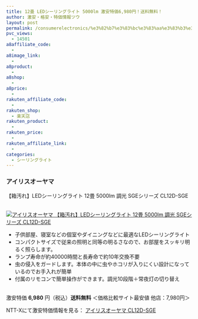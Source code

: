 ```yaml
---
title: 12畳 LEDシーリングライト 5000lm 激安特価6,980円！送料無料！
author: 激安・格安・特価情報ツウ
layout: post
permalink: /consumerelectronics/%e3%82%b7%e3%83%bc%e3%83%aa%e3%83%b3%e3%82%b0%e3%83%a9%e3%82%a4%e3%83%88/12-led-5000lm-6980.html
pvc_views:
  - 14501
a8affiliate_code:
  -
a8image_link:
  -
a8product:
  -
a8shop:
  -
a8price:
  -
rakuten_affiliate_code:
  -
rakuten_shop:
  - 楽天店
rakuten_product:
  -
rakuten_price:
  -
rakuten_affiliate_link:
  -
categories:
  - シーリングライト
---
```

### アイリスオーヤマ
【箱汚れ】LEDシーリングライト 12畳 5000lm 調光 SGEシリーズ CL12D-SGE

<div class="img-bg2 img_L">
  <a href="//px.a8.net/svt/ejp?a8mat=ZYP6S+8IMA3E+S1Q+BWGDT&#038;a8ejpredirect=//nttxstore.jp/_II_QZX0008912" target="_blank"><br /> <img border="0" alt="アイリスオーヤマ 【箱汚れ】LEDシーリングライト 12畳 5000lm 調光 SGEシリーズ CL12D-SGE" src="//i2.wp.com/image.nttxstore.jp/l2_images/I/IR/IR14803357.jpg?w=120" data-recalc-dims="1" /></a>
</div>

<!--more-->

  * 子供部屋、寝室などの個室やダイニングなどに最適なLEDシーリングライト
  * コンパクトサイズで従来の照明と同等の明るさなので、お部屋をスッキリ明るく照らします。
  * ランプ寿命が約40000時間と長寿命で約10年交換不要
  * 虫の侵入をガードします。本体の中に虫やホコリが入りにくい設計になっているのでお手入れが簡単
  * 付属のリモコンで簡単操作ができます。調光10段階＋常夜灯の切り替え

<br clear="all" />激安特価 <span class="tokka-price"><strong>6,980</strong></span> 円（税込）**送料無料**
＜価格比較サイト最安値 他店：7,980円＞

NTT-Xにて激安特価情報を見る： <span class="fs150p"><a href="//px.a8.net/svt/ejp?a8mat=ZYP6S+8IMA3E+S1Q+BWGDT&#038;a8ejpredirect=//nttxstore.jp/_II_QZX0008912" target="_blank">アイリスオーヤマ CL12D-SGE</a></span>